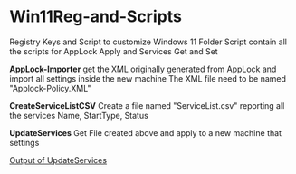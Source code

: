 # Win11Reg-and-Scripts
Registry Keys and Script to customize Windows 11 
Folder Script contain all the scripts for AppLock Apply and Services Get and Set

**AppLock-Importer** 
get the XML originally generated from AppLock and import all settings inside the new machine
The XML file need to be named "Applock-Policy.XML"

**CreateServiceListCSV**
Create a file named "ServiceList.csv" reporting all the services Name, StartType, Status

**UpdateServices**
Get File created above and apply to a new machine that settings 

<p>
<a href="https://github.com/dpcons/Win11Reg-and-Scripts/blob/main/Images/Esecuzione%20Update%20Service.jpg" 
target="_blank">Output of UpdateServices</a>
</a>
</p>